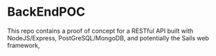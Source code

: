 # BackEndPOC
This repo contains a proof of concept for a RESTful API built with NodeJS/Express, PostGreSQL/MongoDB, and potentially the Sails web framework,
